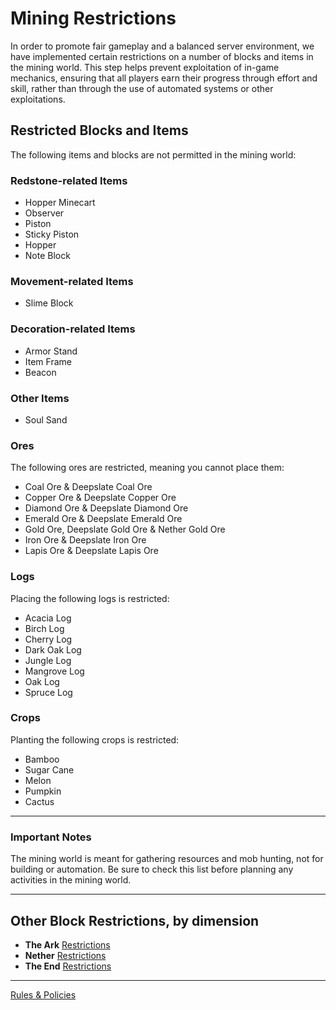 # Mining Restrictions

In order to promote fair gameplay and a balanced server environment, we have implemented certain restrictions on a number of blocks and items in the mining world. This step helps prevent exploitation of in-game mechanics, ensuring that all players earn their progress through effort and skill, rather than through the use of automated systems or other exploitations.

## Restricted Blocks and Items

The following items and blocks are not permitted in the mining world:

### Redstone-related Items

- Hopper Minecart
- Observer
- Piston
- Sticky Piston
- Hopper
- Note Block

### Movement-related Items

- Slime Block

### Decoration-related Items

- Armor Stand
- Item Frame
- Beacon

### Other Items

- Soul Sand

### Ores

The following ores are restricted, meaning you cannot place them:

- Coal Ore & Deepslate Coal Ore
- Copper Ore & Deepslate Copper Ore
- Diamond Ore & Deepslate Diamond Ore
- Emerald Ore & Deepslate Emerald Ore
- Gold Ore, Deepslate Gold Ore & Nether Gold Ore
- Iron Ore & Deepslate Iron Ore
- Lapis Ore & Deepslate Lapis Ore

### Logs

Placing the following logs is restricted:

- Acacia Log
- Birch Log
- Cherry Log
- Dark Oak Log
- Jungle Log
- Mangrove Log
- Oak Log
- Spruce Log

### Crops

Planting the following crops is restricted:

- Bamboo
- Sugar Cane
- Melon
- Pumpkin
- Cactus

---

### Important Notes

The mining world is meant for gathering resources and mob hunting, not for building or automation. Be sure to check this list before planning any activities in the mining world.

---

## Other Block Restrictions, by dimension

- **The Ark** [Restrictions](./the-ark-restrictions.md)
- **Nether** [Restrictions](./nether-restrictions.md)
- **The End** [Restrictions](./the-end-restrictions.md)

---

[Rules & Policies](../README.md)
